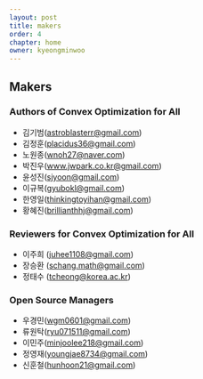 ```yaml
---
layout: post
title: makers
order: 4
chapter: home
owner: kyeongminwoo
---
```


## Makers

### Authors of Convex Optimization for All

- 김기범(astroblasterr@gmail.com)
- 김정훈(placidus36@gmail.com)
- 노원종(wnoh27@naver.com)
- 박진우(www.jwpark.co.kr@gmail.com)
- 윤성진(sjyoon@gmail.com)
- 이규복(gyubokl@gmail.com)
- 한영일(thinkingtoyihan@gmail.com)
- 황혜진(brillianthhj@gmail.com)

### Reviewers for Convex Optimization for All

- 이주희 (juhee1108@gmail.com)
- 장승환 (schang.math@gmail.com)
- 정태수 (tcheong@korea.ac.kr)

### Open Source Managers

- 우경민(wgm0601@gmail.com)
- 류원탁(ryu071511@gmail.com)
- 이민주(minjoolee218@gmail.com)
- 정영재(youngjae8734@gmail.com)
- 신훈철(hunhoon21@gmail.com)
